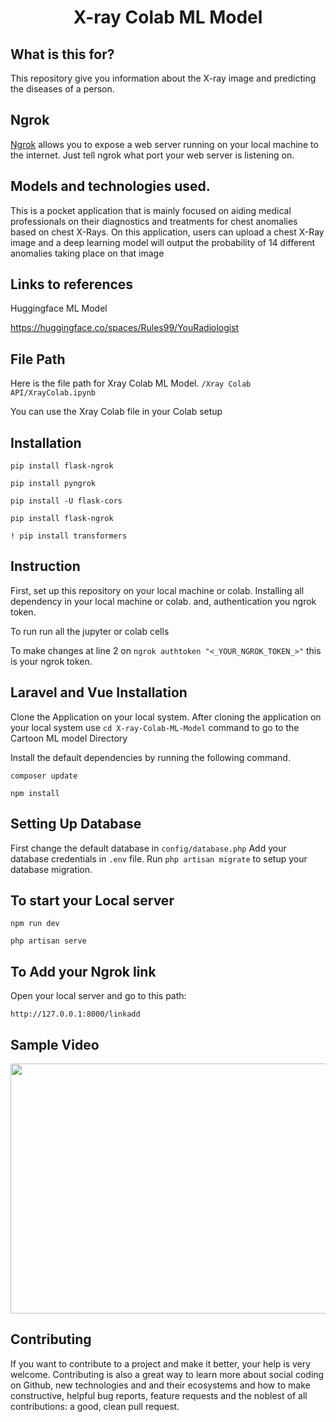 <h1 align="center">
    <b> X-ray Colab ML Model
 </b> 
<br>
</h1>

## What is this for?
This repository give you information about the X-ray image and predicting the diseases of a person. 

## Ngrok
[Ngrok](https://ngrok.com/docs) allows you to expose a web server running on your local machine to the internet. Just tell ngrok what port your web server is listening on.

## Models and technologies used.

This is a pocket application that is mainly focused on aiding medical professionals on their diagnostics and treatments for chest anomalies based on chest X-Rays. On this application, users can upload a chest X-Ray image and a deep learning model will output the probability of 14 different anomalies taking place on that image

## Links to references

Huggingface ML Model

https://huggingface.co/spaces/Rules99/YouRadiologist


## File Path
Here is the file path for Xray Colab ML Model.
```/Xray Colab API/XrayColab.ipynb```

You can use the Xray Colab file in your Colab setup

## Installation
```pip install flask-ngrok```

```pip install pyngrok```

```pip install -U flask-cors```

```pip install flask-ngrok```

```! pip install transformers```

## Instruction
First, set up this repository on your local machine or colab.
Installing all dependency in your local machine or colab.
and, authentication you ngrok token. 
 
To run 
run all the jupyter or colab cells

To make changes
at line 2 on ```ngrok authtoken "<_YOUR_NGROK_TOKEN_>"``` this is your ngrok token.



## Laravel and Vue Installation

Clone the Application on your local system.
After cloning the application on your local system use ```cd X-ray-Colab-ML-Model``` command to go to the Cartoon ML model Directory 

Install the default dependencies by running the following command.

```composer update```

```npm install```

## Setting Up Database

First change the default database in ```config/database.php```
Add your database credentials in ```.env``` file.
Run ```php artisan migrate``` to setup your database migration.


## To start your Local server


```npm run dev```

```php artisan serve```


## To Add your Ngrok link 


Open your local server and go to this path:

```http://127.0.0.1:8000/linkadd```


## Sample Video 


<img src="./doc/XrayColab.gif" width="700" height="400" />

## Contributing

If you want to contribute to a project and make it better, your help is very welcome. Contributing is also a great way to learn more about social coding on Github, new technologies and and their ecosystems and how to make constructive, helpful bug reports, feature requests and the noblest of all contributions: a good, clean pull request.

